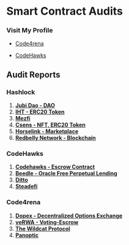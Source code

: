 # Smart Contract Audits

### Visit My Profile

- [Code4rena](https://code4rena.com/@0xCiphky)

- [CodeHawks](https://www.codehawks.com/profile/clkrx20ym0000ju088s337njb)

## Audit Reports

### Hashlock
1. [**Jubi Dao - DAO**](https://github.com/areezladhani/Audits/blob/main/audits/HashlockPending.md) 
2. [**IHT - ERC20 Token**](https://github.com/areezladhani/Audits/blob/main/audits/HashlockPending.md)
3. [**Mezfi**](https://github.com/areezladhani/Audits/blob/main/audits/HashlockPending.md)
4. [**Csens - NFT, ERC20 Token**](https://github.com/areezladhani/Audits/blob/main/audits/HashlockPending.md)
5. [**Horselink - Marketplace**](https://github.com/areezladhani/Audits/blob/main/audits/HashlockPending.md)
6. [**Redbelly Network - Blockchain**](https://github.com/areezladhani/Audits/blob/main/audits/HashlockPending.md)

### CodeHawks
1. [**Codehawks - Escrow Contract**](https://github.com/areezladhani/Audits/blob/main/audits/CodeHawks.md)
2. [**Beedle - Oracle Free Perpetual Lending**](https://github.com/areezladhani/Audits/blob/main/audits/Beedle.md)
4. [**Ditto**]((https://github.com/0xCiphky/Audits/blob/main/audits/Ditto.md))
5. [**Steadefi**](https://github.com/0xCiphky/Audits/blob/main/audits/Steadefi.md)

### Code4rena
1. [**Dopex - Decentralized Options Exchange**](https://github.com/areezladhani/Audits/blob/main/audits/Dopex.md)
2. [**veRWA - Voting-Escrow**](https://github.com/areezladhani/Audits/blob/main/audits/veRWA.md)
3. [**The Wildcat Protocol**]()
4. [**Panoptic**]() 
